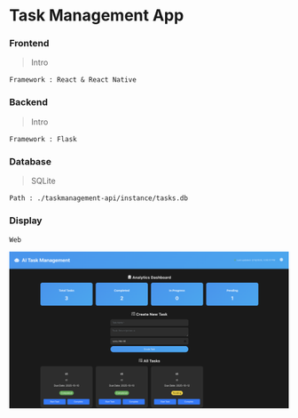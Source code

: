 # Task Management App

### Frontend
> Intro
```
Framework : React & React Native 
```

### Backend
> Intro
```
Framework : Flask
```

### Database
> SQLite
```
Path : ./taskmanagement-api/instance/tasks.db
```

### Display

```
Web
```
![替代文字](./Diagram/Web.png)
